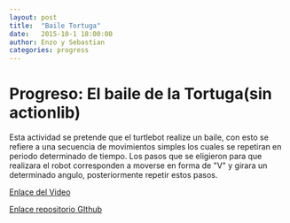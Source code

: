 ```yaml
---
layout: post
title:  "Baile Tortuga"
date:   2015-10-1 18:00:00
author: Enzo y Sebastian
categories: progress
---
```


# Progreso: El baile de la Tortuga(sin actionlib)
Esta actividad se pretende que el turtlebot realize un baile, con esto se refiere a una secuencia de movimientos simples los cuales se repetiran
en periodo determinado de tiempo.
Los pasos que se eligieron para que realizara el robot corresponden a moverse en forma de "V" y girara un determinado angulo, posteriormente repetir
estos pasos.

[Enlace del Video](CUANDO_EL_ROBOT_ESTE_VIVO)

[Enlace repositorio GIthub](https://github.com/NuenoB/BailaTorugaBaila/)
 
